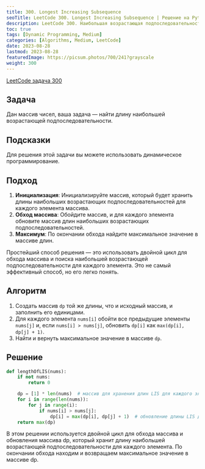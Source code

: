 ```yaml
---
title: 300. Longest Increasing Subsequence
seoTitle: LeetCode 300. Longest Increasing Subsequence | Решение на Python.
description: LeetCode 300. Наибольшая возрастающая подпоследовательность. Разбор задачи.
toc: true
tags: [Dynamic Programming, Medium]
categories: [Algorithms, Medium, LeetCode]
date: 2023-08-28
lastmod: 2023-08-28
featuredImage: https://picsum.photos/700/241?grayscale
weight: 300
---
```


[LeetCode задача 300](<https://leetcode.com/problems/longest-increasing-subsequence/>)

## Задача

Дан массив чисел, ваша задача — найти длину наибольшей возрастающей подпоследовательности.

## Подсказки

Для решения этой задачи вы можете использовать динамическое программирование.

## Подход

1. **Инициализация**: Инициализируйте массив, который будет хранить длины наибольших возрастающих подпоследовательностей для каждого элемента массива.
2. **Обход массива**: Обойдите массив, и для каждого элемента обновите массив длин наибольших возрастающих подпоследовательностей.
3. **Максимум**: По окончании обхода найдите максимальное значение в массиве длин.

Простейший способ решения — это использовать двойной цикл для обхода массива и поиска наибольшей возрастающей подпоследовательности для каждого элемента. Это не самый эффективный способ, но его легко понять.

## Алгоритм

1. Создать массив `dp` той же длины, что и исходный массив, и заполнить его единицами.
2. Для каждого элемента `nums[i]` обойти все предыдущие элементы `nums[j]` и, если `nums[i] > nums[j]`, обновить `dp[i]` как `max(dp[i], dp[j] + 1)`.
3. Найти и вернуть максимальное значение в массиве `dp`.

## Решение

```python
def lengthOfLIS(nums):
    if not nums:
        return 0

    dp = [1] * len(nums)  # массив для хранения длин LIS для каждого элемента
    for i in range(len(nums)):
        for j in range(i):
            if nums[i] > nums[j]:
                dp[i] = max(dp[i], dp[j] + 1)  # обновление длины LIS для элемента nums[i]
    return max(dp)
```

В этом решении используется двойной цикл для обхода массива и обновления массива dp, который хранит длину наибольшей возрастающей подпоследовательности для каждого элемента. По окончании обхода находим и возвращаем максимальное значение в массиве dp.
